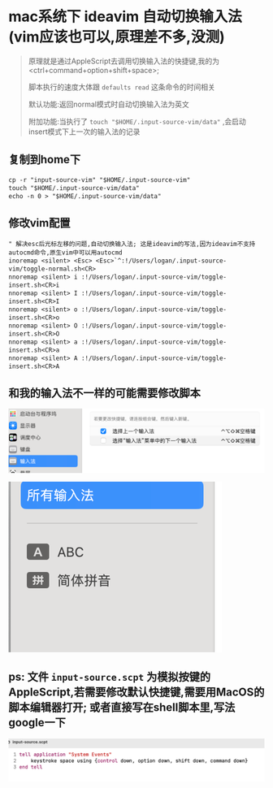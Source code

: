 # mac系统下 ideavim 自动切换输入法(vim应该也可以,原理差不多,没测)
> 原理就是通过AppleScript去调用切换输入法的快捷键,我的为<ctrl+command+option+shift+space>;
> 
> 脚本执行的速度大体跟 `defaults read` 这条命令的时间相关
> 
> 默认功能:返回normal模式时自动切换输入法为英文
> 
> 附加功能:当执行了 `touch "$HOME/.input-source-vim/data"` ,会启动insert模式下上一次的输入法的记录

## 复制到home下

```shell
cp -r "input-source-vim" "$HOME/.input-source-vim"
touch "$HOME/.input-source-vim/data"
echo -n 0 > "$HOME/.input-source-vim/data"
```

## 修改vim配置

```shell
" 解决esc后光标左移的问题,自动切换输入法; 这是ideavim的写法,因为ideavim不支持autocmd命令,原生vim中可以用autocmd
inoremap <silent> <Esc> <Esc>`^:!/Users/logan/.input-source-vim/toggle-normal.sh<CR>
nnoremap <silent> i :!/Users/logan/.input-source-vim/toggle-insert.sh<CR>i
nnoremap <silent> I :!/Users/logan/.input-source-vim/toggle-insert.sh<CR>I
nnoremap <silent> o :!/Users/logan/.input-source-vim/toggle-insert.sh<CR>o
nnoremap <silent> O :!/Users/logan/.input-source-vim/toggle-insert.sh<CR>O
nnoremap <silent> a :!/Users/logan/.input-source-vim/toggle-insert.sh<CR>a
nnoremap <silent> A :!/Users/logan/.input-source-vim/toggle-insert.sh<CR>A
```

## 和我的输入法不一样的可能需要修改脚本

![a.png](images/a.png)

![b.png](images/b.png)


## ps: 文件 `input-source.scpt` 为模拟按键的AppleScript,若需要修改默认快捷键,需要用MacOS的脚本编辑器打开; 或者直接写在shell脚本里,写法google一下

![c.png](images/c.png)
